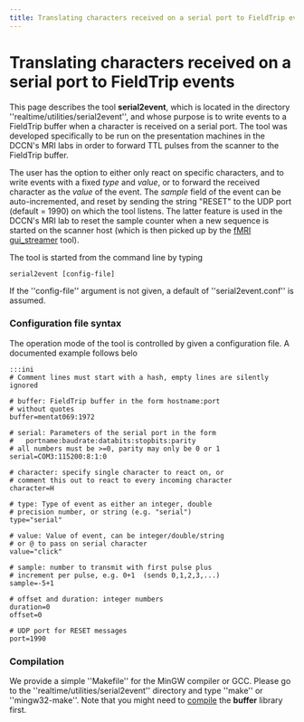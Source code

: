 ```yaml
---
title: Translating characters received on a serial port to FieldTrip events
---
```


# Translating characters received on a serial port to FieldTrip events

This page describes the tool **serial2event**, which is located in the directory ''realtime/utilities/serial2event'', and whose purpose is to write events to a FieldTrip buffer when a character is received on a serial port. The tool was developed specifically to be run on the presentation machines in the DCCN's MRI labs in order to forward TTL pulses from the scanner to the FieldTrip buffer.

The user has the option to either only react on specific characters, and to write events with
a fixed *type* and *value*, or to forward the received character as the *value* of the event.
The *sample* field of the event can be auto-incremented, and reset by sending the string "RESET"
to the UDP port (default = 1990) on which the tool listens. The latter feature is used in the DCCN's MRI lab to reset the sample counter when a new sequence is started on the scanner host (which is then picked up by the [fMRI gui_streamer](/development/realtime/fmri) tool).

The tool is started from the command line by typing

    serial2event [config-file]
    
If the ''config-file'' argument is not given, a default of ''serial2event.conf'' is assumed.

### Configuration file syntax

The operation mode of the tool is controlled by given a configuration file. A documented example follows belo

	:::ini
	# Comment lines must start with a hash, empty lines are silently ignored
	
	# buffer: FieldTrip buffer in the form hostname:port 
	# without quotes
	buffer=mentat069:1972
	
	# serial: Parameters of the serial port in the form 
	#   portname:baudrate:databits:stopbits:parity
	# all numbers must be >=0, parity may only be 0 or 1
	serial=COM3:115200:8:1:0
	
	# character: specify single character to react on, or 
	# comment this out to react to every incoming character
	character=H
	
	# type: Type of event as either an integer, double 
	# precision number, or string (e.g. "serial")
	type="serial"
	
	# value: Value of event, can be integer/double/string 
	# or @ to pass on serial character
	value="click"
	
	# sample: number to transmit with first pulse plus 
	# increment per pulse, e.g. 0+1  (sends 0,1,2,3,...)
	sample=-5+1
	
	# offset and duration: integer numbers
	duration=0
	offset=0
	
	# UDP port for RESET messages
	port=1990

### Compilation

We provide a simple ''Makefile'' for the MinGW compiler or GCC. Please go to the ''realtime/utilities/serial2event'' directory and type ''make'' or ''mingw32-make''. Note that you might need to [compile](/development/realtime/buffer) the **buffer** library first.

